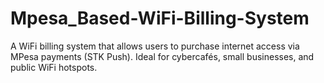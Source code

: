 # Mpesa_Based-WiFi-Billing-System
A WiFi billing system that allows users to purchase internet access via MPesa payments (STK Push). Ideal for cybercafés, small businesses, and public WiFi hotspots.
